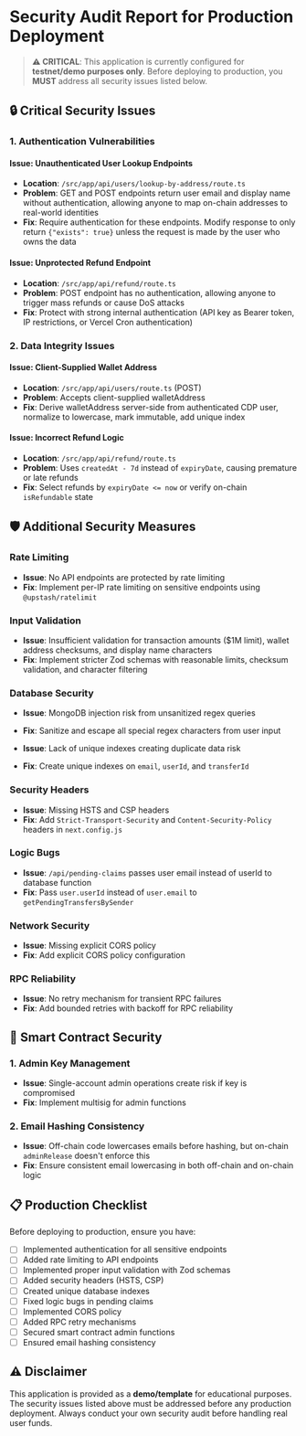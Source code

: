 # Security Audit Report for Production Deployment

> **⚠️ CRITICAL**: This application is currently configured for **testnet/demo purposes only**. Before deploying to production, you **MUST** address all security issues listed below.

## 🔒 Critical Security Issues

### 1. Authentication Vulnerabilities

#### **Issue**: Unauthenticated User Lookup Endpoints
- **Location**: `/src/app/api/users/lookup-by-address/route.ts`
- **Problem**: GET and POST endpoints return user email and display name without authentication, allowing anyone to map on-chain addresses to real-world identities
- **Fix**: Require authentication for these endpoints. Modify response to only return `{"exists": true}` unless the request is made by the user who owns the data

#### **Issue**: Unprotected Refund Endpoint
- **Location**: `/src/app/api/refund/route.ts`
- **Problem**: POST endpoint has no authentication, allowing anyone to trigger mass refunds or cause DoS attacks
- **Fix**: Protect with strong internal authentication (API key as Bearer token, IP restrictions, or Vercel Cron authentication)

### 2. Data Integrity Issues

#### **Issue**: Client-Supplied Wallet Address
- **Location**: `/src/app/api/users/route.ts` (POST)
- **Problem**: Accepts client-supplied walletAddress
- **Fix**: Derive walletAddress server-side from authenticated CDP user, normalize to lowercase, mark immutable, add unique index

#### **Issue**: Incorrect Refund Logic
- **Location**: `/src/app/api/refund/route.ts`
- **Problem**: Uses `createdAt - 7d` instead of `expiryDate`, causing premature or late refunds
- **Fix**: Select refunds by `expiryDate <= now` or verify on-chain `isRefundable` state

## 🛡️ Additional Security Measures

### Rate Limiting
- **Issue**: No API endpoints are protected by rate limiting
- **Fix**: Implement per-IP rate limiting on sensitive endpoints using `@upstash/ratelimit`

### Input Validation
- **Issue**: Insufficient validation for transaction amounts ($1M limit), wallet address checksums, and display name characters
- **Fix**: Implement stricter Zod schemas with reasonable limits, checksum validation, and character filtering

### Database Security
- **Issue**: MongoDB injection risk from unsanitized regex queries
- **Fix**: Sanitize and escape all special regex characters from user input

- **Issue**: Lack of unique indexes creating duplicate data risk
- **Fix**: Create unique indexes on `email`, `userId`, and `transferId`

### Security Headers
- **Issue**: Missing HSTS and CSP headers
- **Fix**: Add `Strict-Transport-Security` and `Content-Security-Policy` headers in `next.config.js`

### Logic Bugs
- **Issue**: `/api/pending-claims` passes user email instead of userId to database function
- **Fix**: Pass `user.userId` instead of `user.email` to `getPendingTransfersBySender`

### Network Security
- **Issue**: Missing explicit CORS policy
- **Fix**: Add explicit CORS policy configuration

### RPC Reliability
- **Issue**: No retry mechanism for transient RPC failures
- **Fix**: Add bounded retries with backoff for RPC reliability

## 🔐 Smart Contract Security

### 1. Admin Key Management
- **Issue**: Single-account admin operations create risk if key is compromised
- **Fix**: Implement multisig for admin functions

### 2. Email Hashing Consistency
- **Issue**: Off-chain code lowercases emails before hashing, but on-chain `adminRelease` doesn't enforce this
- **Fix**: Ensure consistent email lowercasing in both off-chain and on-chain logic

## 📋 Production Checklist

Before deploying to production, ensure you have:

- [ ] Implemented authentication for all sensitive endpoints
- [ ] Added rate limiting to API endpoints
- [ ] Implemented proper input validation with Zod schemas
- [ ] Added security headers (HSTS, CSP)
- [ ] Created unique database indexes
- [ ] Fixed logic bugs in pending claims
- [ ] Implemented CORS policy
- [ ] Added RPC retry mechanisms
- [ ] Secured smart contract admin functions
- [ ] Ensured email hashing consistency

## ⚠️ Disclaimer

This application is provided as a **demo/template** for educational purposes. The security issues listed above must be addressed before any production deployment. Always conduct your own security audit before handling real user funds.